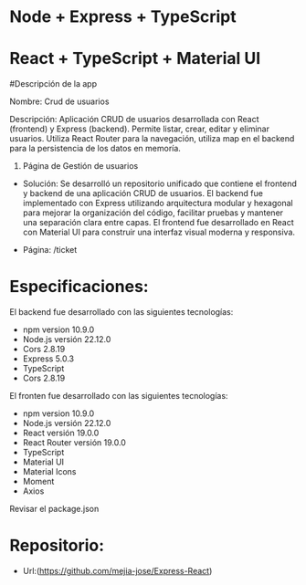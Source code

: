 # Node + Express + TypeScript
# React + TypeScript + Material UI
  
  #Descripción de la app

  Nombre: Crud de usuarios

  Descripción: 
  Aplicación CRUD de usuarios desarrollada con React (frontend) y Express (backend). Permite listar, crear, editar y eliminar usuarios. Utiliza React Router para la navegación, utiliza map en el backend para la persistencia de los datos en memoría.


  1. Página de Gestión de usuarios

  - Solución:
   Se desarrolló un repositorio unificado que contiene el frontend y backend de una aplicación CRUD de usuarios. El backend fue implementado con Express utilizando arquitectura modular y hexagonal para mejorar la organización del código, facilitar pruebas y mantener una separación clara entre capas. El frontend fue desarrollado en React con Material UI para construir una interfaz visual moderna y responsiva.

  - Página:
  /ticket

# Especificaciones:

El backend fue desarrollado con las siguientes tecnologías:

  - npm version 10.9.0
  - Node.js versión 22.12.0
  - Cors 2.8.19
  - Express 5.0.3
  - TypeScript
  - Cors 2.8.19

El fronten fue desarrollado con las siguientes tecnologías:

  - npm version 10.9.0
  - Node.js versión 22.12.0
  - React versión 19.0.0
  - React Router versión 19.0.0
  - TypeScript
  - Material UI
  - Material Icons
  - Moment
  - Axios

Revisar el package.json

# Repositorio:

- Url:(https://github.com/mejia-jose/Express-React)
